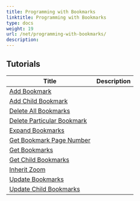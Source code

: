 ```yaml
---
title: Programming with Bookmarks
linktitle: Programming with Bookmarks
type: docs
weight: 19
url: /net/programming-with-bookmarks/
description: 
---
```


## Tutorials
| Title | Description |
| --- | --- | 
| [Add Bookmark](./add-bookmark/) |  |  
| [Add Child Bookmark](./add-child-bookmark/) |  |  
| [Delete All Bookmarks](./delete-all-bookmarks/) |  |  
| [Delete Particular Bookmark](./delete-particular-bookmark/) |  |  
| [Expand Bookmarks](./expand-bookmarks/) |  |  
| [Get Bookmark Page Number](./get-bookmark-page-number/) |  |  
| [Get Bookmarks](./get-bookmarks/) |  |  
| [Get Child Bookmarks](./get-child-bookmarks/) |  |  
| [Inherit Zoom](./inherit-zoom/) |  |  
| [Update Bookmarks](./update-bookmarks/) |  |  
| [Update Child Bookmarks](./update-child-bookmarks/) |  |  
